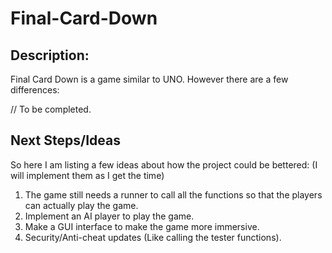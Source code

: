 # Final-Card-Down
## Description:
Final Card Down is a game similar to UNO. However there are a few differences:

// To be completed.

## Next Steps/Ideas
So here I am listing a few ideas about how the project could be bettered:
(I will implement them as I get the time)

1. The game still needs a runner to call all the functions so that the players can 
   actually play the game.
2. Implement an AI player to play the game.
3. Make a GUI interface to make the game more immersive.
4. Security/Anti-cheat updates (Like calling the tester functions).
